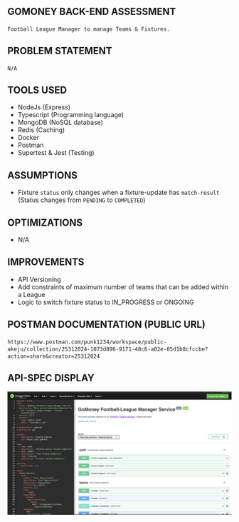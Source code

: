 ## GOMONEY BACK-END ASSESSMENT
```
Football League Manager to manage Teams & Fixtures.
```

## PROBLEM STATEMENT
```
N/A
```

## TOOLS USED
- NodeJs (Express)
- Typescript (Programming language)
- MongoDB (NoSQL database)
- Redis (Caching)
- Docker
- Postman
- Supertest & Jest (Testing)

## ASSUMPTIONS
- Fixture `status` only changes when a fixture-update has `match-result` (Status changes from `PENDING` to `COMPLETED`)

## OPTIMIZATIONS
- N/A

## IMPROVEMENTS
- API Versioning
- Add constraints of maximum number of teams that can be added within a League
- Logic to switch fixture status to IN_PROGRESS or ONGOING

## POSTMAN DOCUMENTATION (PUBLIC URL)
```
https://www.postman.com/punk1234/workspace/public-akeju/collection/25312024-1073d896-9171-48c6-a02e-05d1b8cfccbe?action=share&creator=25312024
```

## API-SPEC DISPLAY
![API-SPEC DISPLAY](docs/open-api-doc.png)